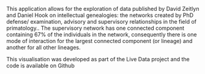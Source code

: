 <p>
This application allows for the exploration of data published by David Zeitlyn and Daniel Hook on intellectual genealogies: the networks created by PhD defense/ examination, advisory and supervisory relationships in the field of primatology.. The supervisory network has one connected component containing 67% of the individuals in the network, consequently there is one mode of interaction for the largest connected component (or lineage) and another for all other lineages.
</p>

<p>
This visualisation was developed as part of the Live Data project and the code is available on Github
</p>

